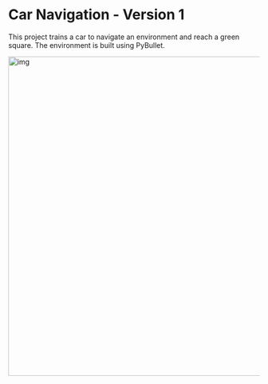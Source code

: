 # Car Navigation - Version 1
This project trains a car to navigate an environment and reach a green square. The environment is built using PyBullet.

<img width="640" alt="img" src="https://user-images.githubusercontent.com/45105669/236634928-76af8f75-f135-45c9-95d7-2f9bc10fb377.png">
